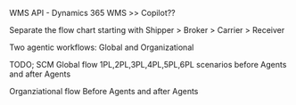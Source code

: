 WMS API - Dynamics 365 WMS >> Copilot??

Separate the flow chart starting with Shipper > Broker > Carrier > Receiver

Two agentic workflows: Global and Organizational

TODO;
SCM Global flow
1PL,2PL,3PL,4PL,5PL,6PL scenarios before Agents and after Agents


Organziational flow
Before Agents and after Agents